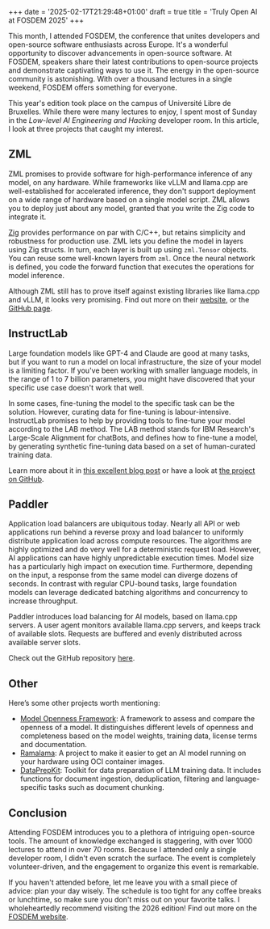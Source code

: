 +++
date = '2025-02-17T21:29:48+01:00'
draft = true
title = 'Truly Open AI at FOSDEM 2025'
+++

This month, I attended FOSDEM, the conference that unites developers and open-source software enthusiasts across Europe. It's a wonderful opportunity to discover advancements in open-source software. At FOSDEM, speakers share their latest contributions to open-source projects and demonstrate captivating ways to use it. The energy in the open-source community is astonishing. With over a thousand lectures in a single weekend, FOSDEM offers something for everyone.

This year's edition took place on the campus of Université Libre de Bruxelles. While there were many lectures to enjoy, I spent most of Sunday in the *Low-level AI Engineering and Hacking* developer room. In this article, I look at three projects that caught my interest.

## ZML

ZML promises to provide software for high-performance inference of any model, on any hardware. While frameworks like vLLM and llama.cpp are well-established for accelerated inference, they don't support deployment on a wide range of hardware based on a single model script. ZML allows you to deploy just about any model, granted that you write the Zig code to integrate it. 

[Zig](https://ziglang.org/) provides performance on par with C/C++, but retains simplicity and robustness for production use. ZML lets you define the model in layers using Zig structs. In turn, each layer is built up using `zml.Tensor` objects. You can reuse some well-known layers from `zml`. Once the neural network is defined, you code the forward function that executes the operations for model inference.

Although ZML still has to prove itself against existing libraries like llama.cpp and vLLM, it looks very promising. Find out more on their [website](https://zml.ai/), or the [GitHub page](https://github.com/zml/zml/tree/master).

## InstructLab

Large foundation models like GPT-4 and Claude are good at many tasks, but if you want to run a model on local infrastructure, the size of your model is a limiting factor. If you've been working with smaller language models, in the range of 1 to 7 billion parameters, you might have discovered that your specific use case doesn't work that well.

In some cases, fine-tuning the model to the specific task can be the solution. However, curating data for fine-tuning is labour-intensive. InstructLab promises to help by providing tools to fine-tune your model according to the LAB method. The LAB method stands for IBM Research's Large-Scale Alignment for chatBots, and defines how to fine-tune a model, by generating synthetic fine-tuning data based on a set of human-curated training data. 

Learn more about it in [this excellent blog post](https://www.redhat.com/en/topics/ai/what-is-instructlab) or have a look at [the project on GitHub](https://github.com/instructlab).

## Paddler

Application load balancers are ubiquitous today. Nearly all API or web applications run behind a reverse proxy and load balancer to uniformly distribute application load across compute resources. The algorithms are highly optimized and do very well for a deterministic request load. However, AI applications can have highly unpredictable execution times. Model size has a particularly high impact on execution time. Furthermore, depending on the input, a response from the same model can diverge dozens of seconds. In contrast with regular CPU-bound tasks, large foundation models can leverage dedicated batching algorithms and concurrency to increase throughput.

Paddler introduces load balancing for AI models, based on llama.cpp servers. A user agent monitors available llama.cpp servers, and keeps track of available slots. Requests are buffered and evenly distributed across available server slots.

Check out the GitHub repository [here](https://github.com/distantmagic/paddler).

## Other 

Here’s some other projects worth mentioning:

- [Model Openness Framework](https://isitopen.ai/): A framework to assess and compare the openness of a model. It distinguishes different levels of openness and completeness based on the model weights, training data, license terms and documentation.
- [Ramalama](https://github.com/containers/ramalama): A project to make it easier to get an AI model running on your hardware using OCI container images.
- [DataPrepKit](https://github.com/IBM/data-prep-kit): Toolkit for data preparation of LLM training data. It includes functions for document ingestion, deduplication, filtering and language-specific tasks such as document chunking.

## Conclusion

Attending FOSDEM introduces you to a plethora of intriguing open-source tools. The amount of knowledge exchanged is staggering, with over 1000 lectures to attend in over 70 rooms. Because I attended only a single developer room, I didn't even scratch the surface. The event is completely volunteer-driven, and the engagement to organize this event is remarkable.

If you haven't attended before, let me leave you with a small piece of advice: plan your day wisely. The schedule is too tight for any coffee breaks or lunchtime, so make sure you don't miss out on your favorite talks. I wholeheartedly recommend visiting the 2026 edition! Find out more on the [FOSDEM website](https://fosdem.org/2025/about/).

